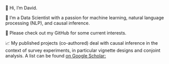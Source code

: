 👋 Hi, I’m David.

💼 I’m a Data Scientist with a passion for machine learning, natural language processing (NLP), and causal inference.

🚀 Please check out my GitHub for some current interests. 

📈 My published projects (co-authored) deal with causal inference in the context of survey experiments, in particular vignette designs and conjoint analysis. A list can be found [on Google Scholar:](https://scholar.google.de/citations?user=RkCa68wAAAAJ&hl=de)

<!---
1. [**Divided we Unite**](https://www.cambridge.org/core/journals/american-political-science-review/article/divided-we-unite-the-nature-of-partyism-and-the-role-of-coalition-partnership-in-europe/B46AE5A929EA42FE817FE6273B0243E8): A multidimensional vignette design (conjoint analysis) on the extent of emotional polarization along party lines in 25 European countries (w. H. Hahm, T. König)
2. [**Divided by Europe**](https://www.tandfonline.com/doi/abs/10.1080/01402382.2022.2133277): A multidimensional vignette design (conjoint analysis) on the extent of emotional polarization between supporters and opponents of European integration in that same 25 EU member states (w. H. Hahm, T. König)
3. [**Wheeling and dealing behind closed doors**](https://www.cambridge.org/core/journals/political-science-research-and-methods/article/wheeling-and-dealing-behind-closed-doors-estimating-the-causal-effect-of-transparency-on-policy-evaluations-using-a-survey-experiment/F38E9DCA76E8DA5B44D44CA81C1BFF1A): A vignette design on the effect of transparency on the perception of international trade agreements (w. S. Juhl)
4. [**Institutional reform and public attitudes toward EU decision making**](https://ejpr.onlinelibrary.wiley.com/doi/full/10.1111/1475-6765.12361): A multidimensional vignette design (conjoint analysis) public support for alternative institutional architectures for the EU (w. H. Hahm, T. König)

- 👋 Hi, I’m @davidhilpert
- 👀 I’m interested in ...
- 🌱 I’m currently learning ...
- 💞️ I’m looking to collaborate on ...
- 📫 How to reach me ...
- 😄 Pronouns: ...
- ⚡ Fun fact: ...

🌱 I’m currently learning [specific technology or language].
💼 I’m a [your profession or role] with a passion for [your interests or specialties].
🔧 I love working on projects related to [mention specific topics or projects].
📫 Feel free to reach out: [your email or preferred contact method].
🚀 Check out my latest projects below!

davidhilpert/davidhilpert is a ✨ special ✨ repository because its `README.md` (this file) appears on your GitHub profile.
You can click the Preview link to take a look at your changes.
--->
